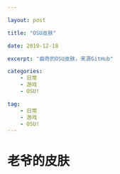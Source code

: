 ```yaml
---

layout: post

title: "OSU皮肤"

date: 2019-12-18

excerpt: "曲奇的OSU皮肤，来源GitHub"

categories: 
	- 日常
	- 游戏
	- OSU!

tag: 
	- 日常
	- 游戏
	- OSU!
---
```






# 老爷的皮肤

<script src="https://gist.github.com/Fobxx/107e2bad2bf7312cd49431c696aac912.js"></script>

